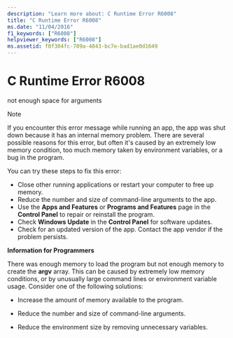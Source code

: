 ```yaml
---
description: "Learn more about: C Runtime Error R6008"
title: "C Runtime Error R6008"
ms.date: "11/04/2016"
f1_keywords: ["R6008"]
helpviewer_keywords: ["R6008"]
ms.assetid: f0f304fc-709a-4843-bc7e-bad1ae0d1649
---
```

# C Runtime Error R6008

not enough space for arguments

> [!NOTE]
> If you encounter this error message while running an app, the app was shut down because it has an internal memory problem. There are several possible reasons for this error, but often it's caused by an extremely low memory condition, too much memory taken by environment variables, or a bug in the program.
>
> You can try these steps to fix this error:
>
> - Close other running applications or restart your computer to free up memory.
> - Reduce the number and size of command-line arguments to the app.
> - Use the **Apps and Features** or **Programs and Features** page in the **Control Panel** to repair or reinstall the program.
> - Check **Windows Update** in the **Control Panel** for software updates.
> - Check for an updated version of the app. Contact the app vendor if the problem persists.

**Information for Programmers**

There was enough memory to load the program but not enough memory to create the **argv** array. This can be caused by extremely low memory conditions, or by unusually large command lines or environment variable usage. Consider one of the following solutions:

- Increase the amount of memory available to the program.

- Reduce the number and size of command-line arguments.

- Reduce the environment size by removing unnecessary variables.
